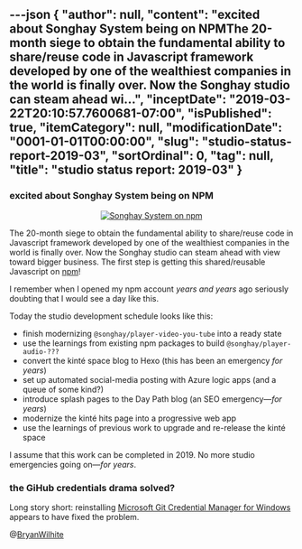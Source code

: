 ---json
{
  "author": null,
  "content": "excited about Songhay System being on NPMThe 20-month siege to obtain the fundamental ability to share/reuse code in Javascript framework developed by one of the wealthiest companies in the world is finally over. Now the Songhay studio can steam ahead wi...",
  "inceptDate": "2019-03-22T20:10:57.7600681-07:00",
  "isPublished": true,
  "itemCategory": null,
  "modificationDate": "0001-01-01T00:00:00",
  "slug": "studio-status-report-2019-03",
  "sortOrdinal": 0,
  "tag": null,
  "title": "studio status report: 2019-03"
}
---

### excited about Songhay System being on NPM

<div style="text-align:center">

[<img alt="Songhay System on npm" src="https://farm8.staticflickr.com/7821/33569352448_26e910c124_c.jpg">](https://www.flickr.com/photos/wilhite/33569352448/in/dateposted-public/)
</div>

The 20-month siege to obtain the fundamental ability to share/reuse code in Javascript framework developed by one of the wealthiest companies in the world is finally over. Now the Songhay studio can steam ahead with view toward bigger business. The first step is getting this shared/reusable Javascript on [npm](https://www.npmjs.com/~rasx)!

I remember when I opened my npm account *years and years* ago seriously doubting that I would see a day like this.

Today the studio development schedule looks like this:

*   finish modernizing `@songhay/player-video-you-tube` into a ready state
*   use the learnings from existing npm packages to build `@songhay/player-audio-???`
*   convert the kinté space blog to Hexo (this has been an emergency *for years*)
*   set up automated social-media posting with Azure logic apps (and a queue of some kind?)
*   introduce splash pages to the Day Path blog (an SEO emergency—*for years*)
*   modernize the kinté hits page into a progressive web app
*   use the learnings of previous work to upgrade and re-release the kinté space

I assume that this work can be completed in 2019. No more studio emergencies going on—*for years*.

### the GiHub credentials drama solved?

Long story short: reinstalling [Microsoft Git Credential Manager for Windows](https://github.com/Microsoft/Git-Credential-Manager-for-Windows/releases/latest) appears to have fixed the problem.

@[BryanWilhite](https://twitter.com/bryanwilhite)

